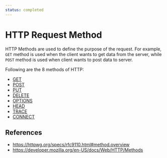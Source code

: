 ```yaml
---
status: completed
---
```


# HTTP Request Method

HTTP Methods are used to define the purpose of the request. For example, `GET` method is used when the client wants to get data from the server, while `POST` method is used when client wants to post data to server.

Following are the 8 methods of HTTP:

- [GET](/http/methods/get)
- [POST](/http/methods/post)
- [PUT](/http/methods/put)
- [DELETE](/http/methods/delete)
- [OPTIONS](/http/methods/options)
- [HEAD](/http/methods/head)
- [TRACE](/http/methods/trace)
- [CONNECT](/http/methods/connect)

## References

- https://httpwg.org/specs/rfc9110.html#method.overview
- https://developer.mozilla.org/en-US/docs/Web/HTTP/Methods
